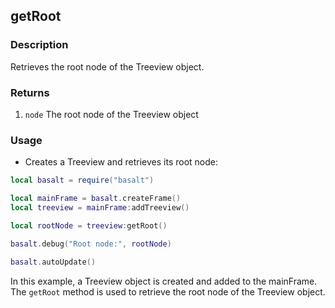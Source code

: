 ## getRoot

### Description

Retrieves the root node of the Treeview object.

### Returns

1. `node` The root node of the Treeview object

### Usage

* Creates a Treeview and retrieves its root node:

```lua
local basalt = require("basalt")

local mainFrame = basalt.createFrame()
local treeview = mainFrame:addTreeview()

local rootNode = treeview:getRoot()

basalt.debug("Root node:", rootNode)

basalt.autoUpdate()
```

In this example, a Treeview object is created and added to the mainFrame. The `getRoot` method is used to retrieve the root node of the Treeview object.
